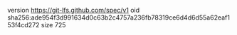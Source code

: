 version https://git-lfs.github.com/spec/v1
oid sha256:ade954f3d991634d0c63b2c4757a236fb78319ce6d4d6d55a62eaf153f4cd272
size 725
